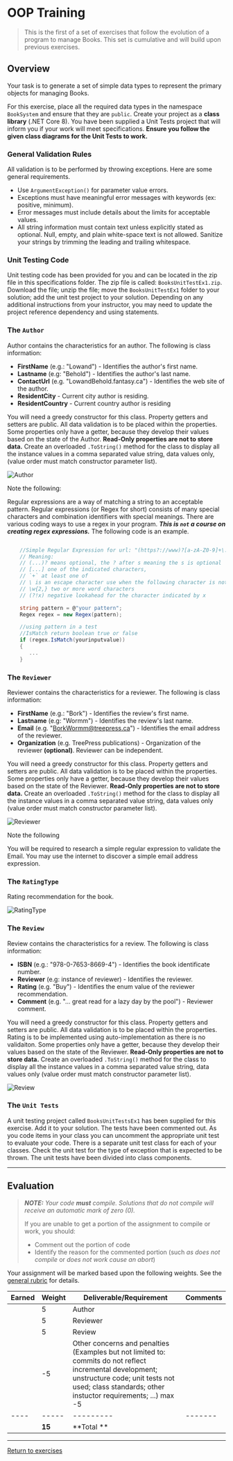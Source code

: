 # OOP Training

> This is the first of a set of exercises that follow the evolution of a program to manage Books. This set is cumulative and will build upon previous exercises.

## Overview

Your task is to generate a set of simple data types to represent the primary objects for managing Books.

For this exercise, place all the required data types in the namespace `BookSystem` and ensure that they are `public`. Create your project as a **class library** (.NET Core 8). You have been supplied a Unit Tests project that will inform you if your work will meet specifications. **Ensure you follow the given class diagrams for the Unit Tests to work.**

### General Validation Rules

All validation is to be performed by throwing exceptions. Here are some general requirements.

- Use `ArgumentException()` for parameter value errors.
- Exceptions must have meaningful error messages with keywords (ex: positive, minimum).
- Error messages must include details about the limits for acceptable values.
- All string information must contain text unless explicitly stated as optional. Null, empty, and plain white-space text is not allowed. Sanitize your strings by trimming the leading and trailing whitespace.


### Unit Testing Code 

Unit testing code has been provided for you and can be located in the zip file in this specifications folder. The zip file is called: `BooksUnitTestEx1.zip`. Download the file; unzip the file; move the `BooksUnitTestEx1` folder to your solution; add the unit test project to your solution. Depending on any additional instructions from your instructor, you may need to update the project reference dependency and using statements.

### The `Author`

Author contains the characteristics for an author. The following is class information:

- **FirstName** (e.g.: "Lowand") - Identifies the author's first name.
- **Lastname** (e.g: "Behold") - Identifies the author's last name.
- **ContactUrl** (e.g. "LowandBehold.fantasy.ca") - Identifies the web site of the author.
- **ResidentCity** - Current city author is residing.
- **ResidentCountry** - Current country author is residing


 You will need a greedy constructor for this class. Property getters and setters are public. All data validation is to be placed within the properties. Some properties only have a getter, because they develop their values based on the state of the Author. **Read-Only properties are not to store data.** Create an overloaded `.ToString()` method for the class to display all the instance values in a comma separated value string, data values only, (value order must match constructor parameter list).

![Author](./Author-ClassDiagram.png)

Note the following:

Regular expressions are a way of matching a string to an acceptable pattern. Regular expressions (or Regex for short) consists of many special
characters and combination identifiers with special meanings.  There are various coding ways to use a regex in your program. ***This is `not` a course on creating regex expressions.*** The following code is an example.

```csharp

    //Simple Regular Expression for url: "(https?://www)?[a-zA-Z0-9]+\.\w{2,}(?!\.)"
    // Meaning:
    // (...)? means optional, the ? after s meaning the s is optional
    // [...] one of the indicated characters,  
    // `+` at least one of
    // \ is an escape character use when the following character is not to be interpeted as a wild card character
    // \w{2,} two or more word characters
    // (?!x) negative lookahead for the character indicated by x

    string pattern = @"your pattern";
    Regex regex = new Regex(pattern);

    //using pattern in a test
    //IsMatch return boolean true or false
    if (regex.IsMatch(yourinputvalue))
    {
       ...
    }

```


### The `Reviewer`

Reviewer contains the characteristics for a reviewer. The following is class information:

- **FirstName** (e.g.: "Bork") - Identifies the review's first name.
- **Lastname** (e.g: "Wormm") - Identifies the review's last name.
- **Email** (e.g. "BorkWormm@treepress.ca") - Identifies the email address of the reviewer.
- **Organization** (e.g. TreePress publications) - Organization of the reviewer **(optional)**. Reviewer can be independent.

 You will need a greedy constructor for this class. Property getters and setters are public. All data validation is to be placed within the properties. Some properties only have a getter, because they develop their values based on the state of the Reviewer. **Read-Only properties are not to store data.** Create an overloaded `.ToString()` method for the class to display all the instance values in a comma separated value string, data values only (value order must match constructor parameter list).

![Reviewer](./Reviewer-ClassDiagram.png)

Note the following

You will be required to research a simple regular expression to validate the Email. You may use the internet to discover a simple email address expression.

### The `RatingType`

Rating recommendation for the book. 

![RatingType](./RatingType.png)

### The `Review`

Review contains the characteristics for a review. The following is class information:

- **ISBN** (e.g.: "978-0-7653-8669-4") - Identifies the book identificate number.
- **Reviewer** (e.g: instance of reviewer) - Identifies the reviewer.
- **Rating** (e.g. "Buy") - Identifies the enum value of the reviewer recommendation.
- **Comment** (e.g. "... great read for a lazy day by the pool") - Reviewer comment.

 You will need a greedy constructor for this class. Property getters and setters are public. All data validation is to be placed within the properties. Rating is to be implemented using auto-implementation as there is no validaiton. Some properties only have a getter, because they develop their values based on the state of the Reviewer. **Read-Only properties are not to store data.** Create an overloaded `.ToString()` method for the class to display all the instance values in a comma separated value string, data values only (value order must match constructor parameter list).

![Review](./Review-ClassDiagram.png)


### The `Unit Tests`

A unit testing project called `BooksUnitTestsEx1` has been supplied for this exercise. Add it to your solution. The tests have been commented out. As you code items in your class you can uncomment the appropriate unit test to evaluate your code. There is a separate unit test class for each of your classes. Check the unit test for the type of exception that is expected to be thrown. The unit tests have been divided into class components.

----

## Evaluation

> ***NOTE:** Your code **must** compile. Solutions that do not compile will receive an automatic mark of zero (0).*
> 
> If you are unable to get a portion of the assignment to compile or work, you should:
> - Comment out the  portion of code
> - Identify the reason for the commented portion (such *as does not compile* or *does not work cause an abort*)

Your assignment will be marked based upon the following weights. See the [general rubric](../README.md) for details.

| Earned | Weight | Deliverable/Requirement | Comments |
| ---- | ----- | --------- | ------- |
|  | 5 | Author |   |
|  | 5 | Reviewer |   |
|  | 5 | Review |   |
|  | -5 | Other concerns and penalties (Examples but not limited to: commits do not reflect incremental development; unstructure code; unit tests not used; class standards; other instuctor requirements;  ...) max -5 |   |
| ---- | ----- | --------- | ------- |
|  | **15** | **Total ** |    |

----
[Return to exercises](../README.md)
